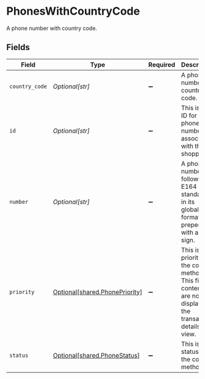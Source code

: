 # PhonesWithCountryCode

A phone number with country code.


## Fields

| Field                                                                                                                | Type                                                                                                                 | Required                                                                                                             | Description                                                                                                          | Example                                                                                                              |
| -------------------------------------------------------------------------------------------------------------------- | -------------------------------------------------------------------------------------------------------------------- | -------------------------------------------------------------------------------------------------------------------- | -------------------------------------------------------------------------------------------------------------------- | -------------------------------------------------------------------------------------------------------------------- |
| `country_code`                                                                                                       | *Optional[str]*                                                                                                      | :heavy_minus_sign:                                                                                                   | A phone number's country code.                                                                                       | 1                                                                                                                    |
| `id`                                                                                                                 | *Optional[str]*                                                                                                      | :heavy_minus_sign:                                                                                                   | This is the ID for the phone number associated with the shopper.                                                     | 123                                                                                                                  |
| `number`                                                                                                             | *Optional[str]*                                                                                                      | :heavy_minus_sign:                                                                                                   | A phone number following E164 standards, in its globalized format, i.e. prepended with a plus sign.                  | +12125550199                                                                                                         |
| `priority`                                                                                                           | [Optional[shared.PhonePriority]](undefined/models/shared/phonepriority.md)                                           | :heavy_minus_sign:                                                                                                   | This is the priority of the contact method. This field's contents are not displayed in the transaction details view. | primary                                                                                                              |
| `status`                                                                                                             | [Optional[shared.PhoneStatus]](undefined/models/shared/phonestatus.md)                                               | :heavy_minus_sign:                                                                                                   | This is the status of the contact method.                                                                            | active                                                                                                               |